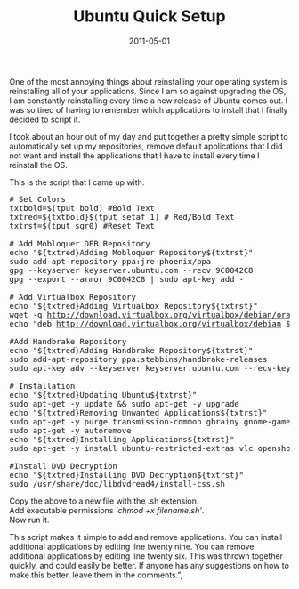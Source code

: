 ﻿---
layout: post
title: Ubuntu Quick Setup
date: 2011-05-01
categories: None
---

One of the most annoying things about reinstalling your operating system is reinstalling all of your applications.  Since I am so against upgrading the OS, I am constantly reinstalling every time a new release of Ubuntu comes out.  I was so tired of having to remember which applications to install that I finally decided to script it.  

I took about an hour out of my day and put together a pretty simple script to automatically set up my repositories, remove default applications that I did not want and install the applications that I have to install every time I reinstall the OS.  

This is the script that I came up with.  

   
 
<pre># Set Colors  
txtbold=$(tput bold) #Bold Text  
txtred=${txtbold}$(tput setaf 1) # Red/Bold Text  
txtrst=$(tput sgr0) #Reset Text  

# Add Mobloquer DEB Repository  
echo "${txtred}Adding Mobloquer Repository${txtrst}"  
sudo add-apt-repository ppa:jre-phoenix/ppa  
gpg --keyserver keyserver.ubuntu.com --recv 9C0042C8  
gpg --export --armor 9C0042C8 | sudo apt-key add -  

# Add Virtualbox Repository  
echo "${txtred}Adding Virtualbox Repository${txtrst}"  
wget -q <a href="http://download.virtualbox.org/virtualbox/debian/oracle_vbox.asc" target="_blank">http://download.virtualbox.org/virtualbox/debian/oracle_vbox.asc</a> -O- | sudo apt-key add -  
echo "deb <a href="http://download.virtualbox.org/virtualbox/debian" target="_blank">http://download.virtualbox.org/virtualbox/debian</a> $(lsb_release -sc) contrib" | sudo tee -a /etc/apt/sources.list  

#Add Handbrake Repository  
echo "${txtred}Adding Handbrake Repository${txtrst}"  
sudo add-apt-repository ppa:stebbins/handbrake-releases  
sudo apt-key adv --keyserver keyserver.ubuntu.com --recv-keys 816950D8  

# Installation  
echo "${txtred}Updating Ubuntu${txtrst}"  
sudo apt-get -y update && sudo apt-get -y upgrade  
echo "${txtred}Removing Unwanted Applications${txtrst}"  
sudo apt-get -y purge transmission-common gbrainy gnome-games-common gnome-mahjongg aisleriot pitivi  
sudo apt-get -y autoremove  
echo "${txtred}Installing Applications${txtrst}"  
sudo apt-get -y install ubuntu-restricted-extras vlc openshot filezilla gtk-recordmydesktop keepassx ssvnc inkscape gimp gimp-data-extras agave scribus cheese conduit anjuta glade-gnome moblock blockcontrol mobloquer deluge moonlight-plugin-mozilla ffmpeg easytag virtualbox-4.0 handbrake-gtk libdvdread4  

#Install DVD Decryption  
echo "${txtred}Installing DVD Decryption${txtrst}"  
sudo /usr/share/doc/libdvdread4/install-css.sh</pre>  

Copy the above to a new file with the .sh extension.   
Add executable permissions *'chmod +x filename.sh'*.  
Now run it.  

This script makes it simple to add and remove applications.  You can install additional applications by editing line twenty nine.  You can remove additional applications by editing line twenty six.  This was thrown together quickly, and could easily be better.  If anyone has any suggestions on how to make this better, leave them in the comments.",
